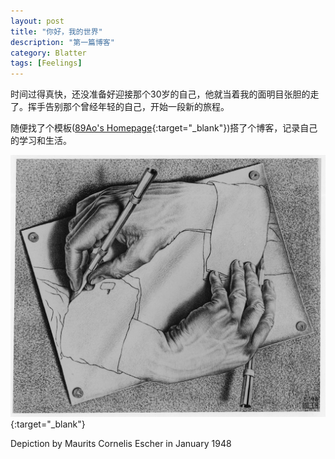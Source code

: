 ```yaml
---
layout: post
title: "你好，我的世界"
description: "第一篇博客"
category: Blatter
tags: [Feelings]
---
```


时间过得真快，还没准备好迎接那个30岁的自己，他就当着我的面明目张胆的走了。挥手告别那个曾经年轻的自己，开始一段新的旅程。

随便找了个模板([89Ao's Homepage](https://89ao.github.io/){:target="_blank"})搭了个博客，记录自己的学习和生活。

[![img](/assets/images/lw355.jpg "1948, Drawing Hands, M. C. Escher")](https://en.wikipedia.org/wiki/Drawing_Hands){:target="_blank"}
<figcaption>Depiction by Maurits Cornelis Escher in January 1948</figcaption>